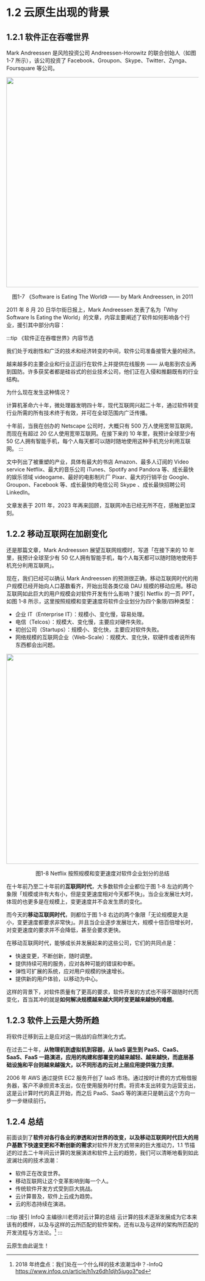 # 1.2 云原生出现的背景

## 1.2.1 软件正在吞噬世界

Mark Andreessen 是风险投资公司 Andreessen-Horowitz 的联合创始人（如图 1-7 所示），该公司投资了 Facebook、Groupon、Skype、Twitter、Zynga、Foursquare 等公司。

<div  align="center">
	<img src="../assets/SoftwareEatingTheWorld.jpg" width = "550"  align=center />
	<p>图1-7 《Software is Eating The World》 —— by Mark Andreessen, in 2011</p>
</div>

2011 年 8 月 20 日华尔街日报上，Mark Andreessen 发表了名为「Why Software Is Eating the World」的文章，内容主要阐述了软件如何影响各个行业，援引其中部分内容：

:::tip 《软件正在吞噬世界》内容节选

我们处于戏剧性和广泛的技术和经济转变的中间，软件公司准备接管大量的经济。

越来越多的主要企业和行业正运行在软件上并提供在线服务 —— 从电影到农业再到国防。许多获奖者都是硅谷式的创业技术公司，他们正在入侵和推翻既有的行业结构。

为什么现在发生这种情况？

计算机革命六十年，微处理器发明四十年，现代互联网兴起二十年，通过软件转变行业所需的所有技术终于有效，并可在全球范围内广泛传播。

十年前，当我在创办的 Netscape 公司时，大概只有 500 万人使用宽带互联网，而现在有超过 20 亿人使用宽带互联网。在接下来的 10 年里，我预计全球至少有 50 亿人拥有智能手机，每个人每天都可以随时随地使用这种手机充分利用互联网。
:::

文中列出了被重塑的产业，具体有最大的书店 Amazon、最多人订阅的 Video service Netflix、最大的音乐公司 iTunes、Spotify and Pandora 等、成长最快的娱乐领域 videogame、最好的电影制片厂 Pixar、最大的行销平台 Google、Groupon、Facebook 等、成长最快的电信公司 Skype 、成长最快招聘公司 LinkedIn。

文章发表于 2011 年，2023 年再来回顾，互联网冲击已经无所不在，感触更加深刻。

## 1.2.2 移动互联网在加剧变化

还是那篇文章，Mark Andreessen 展望互联网规模时，写道「在接下来的 10 年里，我预计全球至少有 50 亿人拥有智能手机，每个人每天都可以随时随地使用手机充分利用互联网」。

现在，我们已经可以确认 Mark Andreessen 的预测很正确，移动互联网时代的用户规模已经开始向人口基数看齐，开始出现各类亿级 DAU 规模的移动应用。移动互联网如此巨大的用户规模会对软件开发有什么影响？援引 Netflix 的一页 PPT，如图 1-8 所示，这里按照规模和变更速度将软件企业划分为四个象限/四种类型：

- 企业 IT（Enterprise IT）：规模小、变化慢，容易处理。
- 电信（Telcos）：规模大、变化慢，主要应对硬件失败。
- 初创公司（Startups）：规模小、变化快，主要应对软件失败。
- 网络规模的互联网企业（Web-Scale）：规模大、变化快，软硬件或者说所有东西都会出问题。

<div  align="center">
	<img src="../assets/ppt4.jpg" width = "550"  align=center />
	<p>图1-8 Netflix 按照规模和变更速度对软件企业划分的总结</p>
</div>

在十年前乃至二十年前的**互联网时代**，大多数软件企业都位于图 1-8 左边的两个象限「规模或许有大有小，但是变更速度相对今天都不快」。当企业发展壮大时，体现的也更多是在规模上，变更速度并不会发生质的变化。

而今天的**移动互联网时代**，则都位于图 1-8 右边的两个象限「无论规模是大是小，变更速度都要求非常快」。并且当企业逐步发展壮大，规模十倍百倍增长时，对变更速度的要求并不会降低，甚至会要求更快。

在移动互联网时代，能够成长并发展起来的这些公司，它们的共同点是：

- 快速变更，不断创新，随时调整。
- 提供持续可用的服务，应对各种可能的错误和中断。
- 弹性可扩展的系统，应对用户规模的快速增长。
- 提供新的用户体验，以移动为中心。

这样的背景下，对软件质量有了更高的要求，软件开发的方式也不得不跟随时代而变化，首当其冲的就是**如何解决规模越来越大同时变更越来越快的难题**。

## 1.2.3 软件上云是大势所趋

将软件迁移到云上是应对这一挑战的自然演化方式。

在过去二十年，**从物理机到虚拟机到容器，从 IaaS 诞生到 PaaS、CaaS、SaaS、FaaS 一路演进，应用的构建和部署变的越来越轻、越来越快，而底层基础设施和平台则越来越强大，以不同形态的云对上层应用提供强力支撑**。

2006 年 AWS 通过提供 EC2 服务开创了 IaaS 市场。通过按时计费的方式租借服务器，客户不承担资本支出，仅在使用服务时付费。将资本支出转变为运营支出，这是云计算时代的真正开始，而之后 PaaS、SaaS 等的演进只是朝云这个方向一步一步继续前行。

## 1.2.4 总结

前面谈到了**软件对各行各业的渗透和对世界的改变，以及移动互联网时代巨大的用户基数下快速变更和不断创新的需求**对软件开发方式带来的巨大推动力，1.1 节描述的过去二十年间云计算的发展演进和软件上云的趋势，我们可以清晰地看到如此波澜壮阔的技术浪潮：

- 软件正在改变世界。
- 移动互联网让这个变革影响到每一个人。
- 传统软件开发方式受到巨大挑战。
- 云计算普及，软件上云成为趋势。
- 云的形态持续在演进。

:::tip 援引 InfoQ 主编徐川老师对云计算的总结
云计算的技术逐渐发展成为它本来该有的模样，以及与这样的云所匹配的软件架构，还有以及与这样的架构所匹配的开发流程与方法论。[^1]
:::

云原生由此诞生！

[^1]: 2018 年终盘点：我们处在一个什么样的技术浪潮当中？-InfoQ https://www.infoq.cn/article/h1vz6dh1djh5jugo3*pd

